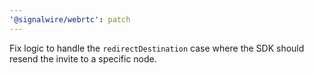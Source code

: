 ```yaml
---
'@signalwire/webrtc': patch
---
```


Fix logic to handle the `redirectDestination` case where the SDK should resend the invite to a specific node.

